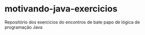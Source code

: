 # motivando-java-exercicios
Repositório dos exercicios do encontros de bate papo de lógica de programação Java
